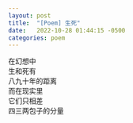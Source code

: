 ```yaml
---
layout: post
title:  "[Poem] 生死"
date:   2022-10-28 01:44:15 -0500
categories: poem
---
```


在幻想中\
生和死有\
八九十年的距离\
而在现实里\
它们只相差\
四三两包子的分量
